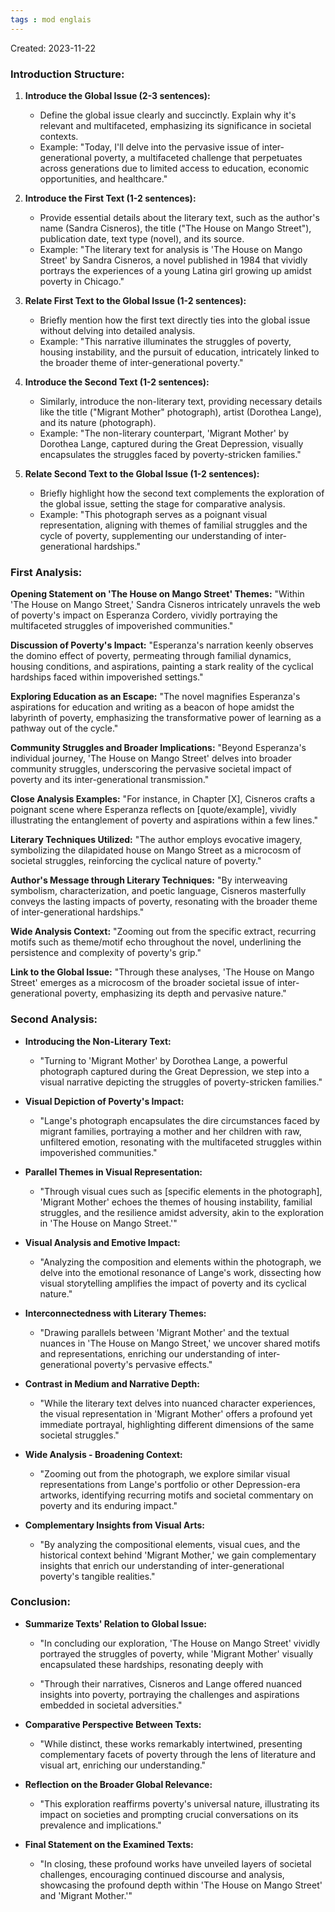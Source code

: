 ```yaml
---
tags : mod englais
---
```

Created: 2023-11-22

### Introduction Structure:

1. **Introduce the Global Issue (2-3 sentences):**
    
    - Define the global issue clearly and succinctly. Explain why it's relevant and multifaceted, emphasizing its significance in societal contexts.
    - Example: "Today, I'll delve into the pervasive issue of inter-generational poverty, a multifaceted challenge that perpetuates across generations due to limited access to education, economic opportunities, and healthcare."
2. **Introduce the First Text (1-2 sentences):**
    
    - Provide essential details about the literary text, such as the author's name (Sandra Cisneros), the title ("The House on Mango Street"), publication date, text type (novel), and its source.
    - Example: "The literary text for analysis is 'The House on Mango Street' by Sandra Cisneros, a novel published in 1984 that vividly portrays the experiences of a young Latina girl growing up amidst poverty in Chicago."
3. **Relate First Text to the Global Issue (1-2 sentences):**
    
    - Briefly mention how the first text directly ties into the global issue without delving into detailed analysis.
    - Example: "This narrative illuminates the struggles of poverty, housing instability, and the pursuit of education, intricately linked to the broader theme of inter-generational poverty."
4. **Introduce the Second Text (1-2 sentences):**
    
    - Similarly, introduce the non-literary text, providing necessary details like the title ("Migrant Mother" photograph), artist (Dorothea Lange), and its nature (photograph).
    - Example: "The non-literary counterpart, 'Migrant Mother' by Dorothea Lange, captured during the Great Depression, visually encapsulates the struggles faced by poverty-stricken families."
5. **Relate Second Text to the Global Issue (1-2 sentences):**
    
    - Briefly highlight how the second text complements the exploration of the global issue, setting the stage for comparative analysis.
    - Example: "This photograph serves as a poignant visual representation, aligning with themes of familial struggles and the cycle of poverty, supplementing our understanding of inter-generational hardships."

### First Analysis:

**Opening Statement on 'The House on Mango Street' Themes:** "Within 'The House on Mango Street,' Sandra Cisneros intricately unravels the web of poverty's impact on Esperanza Cordero, vividly portraying the multifaceted struggles of impoverished communities."

**Discussion of Poverty's Impact:** "Esperanza's narration keenly observes the domino effect of poverty, permeating through familial dynamics, housing conditions, and aspirations, painting a stark reality of the cyclical hardships faced within impoverished settings."

**Exploring Education as an Escape:** "The novel magnifies Esperanza's aspirations for education and writing as a beacon of hope amidst the labyrinth of poverty, emphasizing the transformative power of learning as a pathway out of the cycle."

**Community Struggles and Broader Implications:** "Beyond Esperanza's individual journey, 'The House on Mango Street' delves into broader community struggles, underscoring the pervasive societal impact of poverty and its inter-generational transmission."

**Close Analysis Examples:** "For instance, in Chapter [X], Cisneros crafts a poignant scene where Esperanza reflects on [quote/example], vividly illustrating the entanglement of poverty and aspirations within a few lines."

**Literary Techniques Utilized:** "The author employs evocative imagery, symbolizing the dilapidated house on Mango Street as a microcosm of societal struggles, reinforcing the cyclical nature of poverty."

**Author's Message through Literary Techniques:** "By interweaving symbolism, characterization, and poetic language, Cisneros masterfully conveys the lasting impacts of poverty, resonating with the broader theme of inter-generational hardships."

**Wide Analysis Context:** "Zooming out from the specific extract, recurring motifs such as theme/motif echo throughout the novel, underlining the persistence and complexity of poverty's grip."

**Link to the Global Issue:** "Through these analyses, 'The House on Mango Street' emerges as a microcosm of the broader societal issue of inter-generational poverty, emphasizing its depth and pervasive nature."

### Second Analysis:

- **Introducing the Non-Literary Text:**
    
    - "Turning to 'Migrant Mother' by Dorothea Lange, a powerful photograph captured during the Great Depression, we step into a visual narrative depicting the struggles of poverty-stricken families."
- **Visual Depiction of Poverty's Impact:**
    
    - "Lange's photograph encapsulates the dire circumstances faced by migrant families, portraying a mother and her children with raw, unfiltered emotion, resonating with the multifaceted struggles within impoverished communities."
- **Parallel Themes in Visual Representation:**
    
    - "Through visual cues such as [specific elements in the photograph], 'Migrant Mother' echoes the themes of housing instability, familial struggles, and the resilience amidst adversity, akin to the exploration in 'The House on Mango Street.'"
- **Visual Analysis and Emotive Impact:**
    
    - "Analyzing the composition and elements within the photograph, we delve into the emotional resonance of Lange's work, dissecting how visual storytelling amplifies the impact of poverty and its cyclical nature."
- **Interconnectedness with Literary Themes:**
    
    - "Drawing parallels between 'Migrant Mother' and the textual nuances in 'The House on Mango Street,' we uncover shared motifs and representations, enriching our understanding of inter-generational poverty's pervasive effects."
- **Contrast in Medium and Narrative Depth:**
    
    - "While the literary text delves into nuanced character experiences, the visual representation in 'Migrant Mother' offers a profound yet immediate portrayal, highlighting different dimensions of the same societal struggles."
- **Wide Analysis - Broadening Context:**
    
    - "Zooming out from the photograph, we explore similar visual representations from Lange's portfolio or other Depression-era artworks, identifying recurring motifs and societal commentary on poverty and its enduring impact."
- **Complementary Insights from Visual Arts:**
    
    - "By analyzing the compositional elements, visual cues, and the historical context behind 'Migrant Mother,' we gain complementary insights that enrich our understanding of inter-generational poverty's tangible realities."

### Conclusion:
- **Summarize Texts' Relation to Global Issue:**
    
    - "In concluding our exploration, 'The House on Mango Street' vividly portrayed the struggles of poverty, while 'Migrant Mother' visually encapsulated these hardships, resonating deeply with 
    
    - "Through their narratives, Cisneros and Lange offered nuanced insights into poverty, portraying the challenges and aspirations embedded in societal adversities."
- **Comparative Perspective Between Texts:**
    
    - "While distinct, these works remarkably intertwined, presenting complementary facets of poverty through the lens of literature and visual art, enriching our understanding."
- **Reflection on the Broader Global Relevance:**
    
    - "This exploration reaffirms poverty's universal nature, illustrating its impact on societies and prompting crucial conversations on its prevalence and implications."
- **Final Statement on the Examined Texts:**
    
    - "In closing, these profound works have unveiled layers of societal challenges, encouraging continued discourse and analysis, showcasing the profound depth within 'The House on Mango Street' and 'Migrant Mother.'"